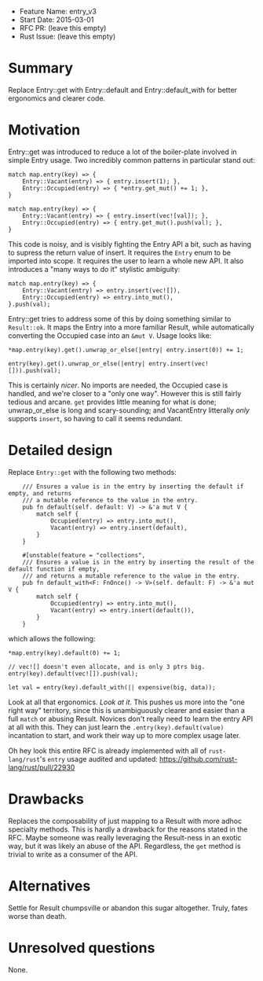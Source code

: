 - Feature Name: entry_v3
- Start Date: 2015-03-01
- RFC PR: (leave this empty)
- Rust Issue: (leave this empty)

# Summary

Replace Entry::get with Entry::default and Entry::default_with for better ergonomics and clearer
code.

# Motivation

Entry::get was introduced to reduce a lot of the boiler-plate involved in simple Entry usage. Two
incredibly common patterns in particular stand out:

```
match map.entry(key) => {
    Entry::Vacant(entry) => { entry.insert(1); },
    Entry::Occupied(entry) => { *entry.get_mut() += 1; },
}
```

```
match map.entry(key) => {
    Entry::Vacant(entry) => { entry.insert(vec![val]); },
    Entry::Occupied(entry) => { entry.get_mut().push(val); },
}
```

This code is noisy, and is visibly fighting the Entry API a bit, such as having to supress
the return value of insert. It requires the `Entry` enum to be imported into scope. It requires
the user to learn a whole new API. It also introduces a "many ways to do it" stylistic ambiguity:

```
match map.entry(key) => {
    Entry::Vacant(entry) => entry.insert(vec![]),
    Entry::Occupied(entry) => entry.into_mut(),
}.push(val);
```

Entry::get tries to address some of this by doing something similar to `Result::ok`.
It maps the Entry into a more familiar Result, while automatically converting the
Occupied case into an `&mut V`. Usage looks like:


```
*map.entry(key).get().unwrap_or_else(|entry| entry.insert(0)) += 1;
```

```
entry(key).get().unwrap_or_else(|entry| entry.insert(vec![])).push(val);
```

This is certainly *nicer*. No imports are needed, the Occupied case is handled, and we're closer
to a "only one way". However this is still fairly tedious and arcane. `get` provides little
meaning for what is done; unwrap_or_else is long and scary-sounding; and VacantEntry litterally
*only* supports `insert`, so having to call it seems redundant.

# Detailed design

Replace `Entry::get` with the following two methods:

```
    /// Ensures a value is in the entry by inserting the default if empty, and returns
    /// a mutable reference to the value in the entry.
    pub fn default(self. default: V) -> &'a mut V {
        match self {
            Occupied(entry) => entry.into_mut(),
            Vacant(entry) => entry.insert(default),
        }
    }

    #[unstable(feature = "collections",
    /// Ensures a value is in the entry by inserting the result of the default function if empty,
    /// and returns a mutable reference to the value in the entry.
    pub fn default_with<F: FnOnce() -> V>(self. default: F) -> &'a mut V {
        match self {
            Occupied(entry) => entry.into_mut(),
            Vacant(entry) => entry.insert(default()),
        }
    }
```

which allows the following:


```
*map.entry(key).default(0) += 1;
```

```
// vec![] doesn't even allocate, and is only 3 ptrs big.
entry(key).default(vec![]).push(val);
```

```
let val = entry(key).default_with(|| expensive(big, data));
```

Look at all that ergonomics. *Look at it*. This pushes us more into the "one right way"
territory, since this is unambiguously clearer and easier than a full `match` or abusing Result.
Novices don't really need to learn the entry API at all with this. They can just learn the
`.entry(key).default(value)` incantation to start, and work their way up to more complex
usage later.

Oh hey look this entire RFC is already implemented with all of `rust-lang/rust`'s `entry`
usage audited and updated: https://github.com/rust-lang/rust/pull/22930

# Drawbacks

Replaces the composability of just mapping to a Result with more adhoc specialty methods. This
is hardly a drawback for the reasons stated in the RFC. Maybe someone was really leveraging
the Result-ness in an exotic way, but it was likely an abuse of the API. Regardless, the `get`
method is trivial to write as a consumer of the API.

# Alternatives

Settle for Result chumpsville or abandon this sugar altogether. Truly, fates worse than death.

# Unresolved questions

None.

